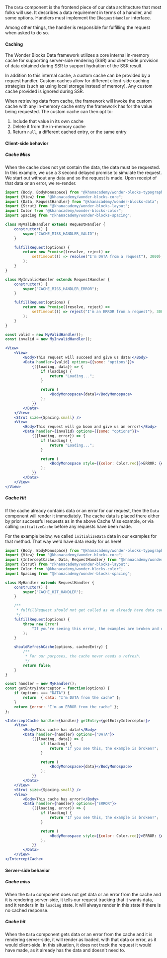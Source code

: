 The `Data` component is the frontend piece of our data architecture that
most folks will use. It describes a data requirement in terms of a handler, and
some options. Handlers must implement the
`IRequestHandler` interface.

Among other things, the handler is responsible for fulfilling the request when
asked to do so.

#### Caching

The Wonder Blocks Data framework utilizes a core internal in-memory cache for
supporting server-side rendering (SSR) and client-side provision of data
obtained during SSR to support hydration of the SSR result.

In addition to this internal cache, a custom cache can be provided by a request
handler. Custom caches allow for different client-side caching
strategies (such as using local storage instead of memory). Any custom cache
provided is ignored during SSR.

When retrieving data from cache, the framework will invoke the custom cache with
any in-memory cache entry the framework has for the value being requested.
The custom cache can then opt to:

1. Include that value in its own cache
2. Delete it from the in-memory cache
3. Return `null`, a different cached entry, or the same entry

#### Client-side behavior

##### Cache Miss

When the cache does not yet contain the data, the data must be requested.
In this example, we use a 3 second delayed promise to simulate the request.
We start out without any data and so the request is made. Upon receipt of that
data or an error, we re-render.

```jsx
import {Body, BodyMonospace} from "@khanacademy/wonder-blocks-typography";
import {View} from "@khanacademy/wonder-blocks-core";
import {Data, RequestHandler} from "@khanacademy/wonder-blocks-data";
import {Strut} from "@khanacademy/wonder-blocks-layout";
import Color from "@khanacademy/wonder-blocks-color";
import Spacing from "@khanacademy/wonder-blocks-spacing";

class MyValidHandler extends RequestHandler {
    constructor() {
        super("CACHE_MISS_HANDLER_VALID");
    }

    fulfillRequest(options) {
        return new Promise((resolve, reject) =>
            setTimeout(() => resolve("I'm DATA from a request"), 3000),
        );
    }
}

class MyInvalidHandler extends RequestHandler {
    constructor() {
        super("CACHE_MISS_HANDLER_ERROR");
    }

    fulfillRequest(options) {
        return new Promise((resolve, reject) =>
            setTimeout(() => reject("I'm an ERROR from a request"), 3000),
        );
    }
}

const valid = new MyValidHandler();
const invalid = new MyInvalidHandler();

<View>
    <View>
        <Body>This request will succeed and give us data!</Body>
        <Data handler={valid} options={{some: "options"}}>
            {({loading, data}) => {
                if (loading) {
                    return "Loading...";
                }

                return (
                    <BodyMonospace>{data}</BodyMonospace>
                );
            }}
        </Data>
    </View>
    <Strut size={Spacing.small} />
    <View>
        <Body>This request will go boom and give us an error!</Body>
        <Data handler={invalid} options={{some: "options"}}>
            {({loading, error}) => {
                if (loading) {
                    return "Loading...";
                }

                return (
                    <BodyMonospace style={{color: Color.red}}>ERROR: {error}</BodyMonospace>
                );
            }}
        </Data>
    </View>
</View>
```

##### Cache Hit

If the cache already contains data or an error for our request, then the `Data`
component will render it immediately. The cache data is placed there either
by prior successful requests as in the above Cache Miss example, or via calling
`initializeCache` before any requests have been made.

For the example below, we called `initializeData` data in our examples for
that method. That way we'd have data ready for us here!

```jsx
import {Body, BodyMonospace} from "@khanacademy/wonder-blocks-typography";
import {View} from "@khanacademy/wonder-blocks-core";
import {InterceptCache, Data, RequestHandler} from "@khanacademy/wonder-blocks-data";
import {Strut} from "@khanacademy/wonder-blocks-layout";
import Color from "@khanacademy/wonder-blocks-color";
import Spacing from "@khanacademy/wonder-blocks-spacing";

class MyHandler extends RequestHandler {
    constructor() {
        super("CACHE_HIT_HANDLER");
    }

    /**
     * fulfillRequest should not get called as we already have data cached.
     */
    fulfillRequest(options) {
        throw new Error(
            "If you're seeing this error, the examples are broken and data isn't in the cache that should be.",
        );
    }

    shouldRefreshCache(options, cachedEntry) {
        /**
         * For our purposes, the cache never needs a refresh.
         */
        return false;
    }
}

const handler = new MyHandler();
const getEntryInterceptor = function(options) {
    if (options === "DATA") {
        return  { data: "I'm DATA from the cache" };
    }
    return {error: "I'm an ERROR from the cache" };
};

<InterceptCache handler={handler} getEntry={getEntryInterceptor}>
    <View>
        <Body>This cache has data!</Body>
        <Data handler={handler} options={"DATA"}>
            {({loading, data}) => {
                if (loading) {
                    return "If you see this, the example is broken!";
                }

                return (
                    <BodyMonospace>{data}</BodyMonospace>
                );
            }}
        </Data>
    </View>
    <Strut size={Spacing.small} />
    <View>
        <Body>This cache has error!</Body>
        <Data handler={handler} options={"ERROR"}>
            {({loading, error}) => {
                if (loading) {
                    return "If you see this, the example is broken!";
                }

                return (
                    <BodyMonospace style={{color: Color.red}}>ERROR: {error}</BodyMonospace>
                );
            }}
        </Data>
    </View>
</InterceptCache>
```

#### Server-side behavior

##### Cache miss

When the `Data` component does not get data or an error from the cache and it
is rendering server-side, it tells our request tracking that it wants data, and
it renders in its `loading` state. It will always render in this state if there
is no cached response.

##### Cache hit

When the `Data` component gets data or an error from the cache and it is
rendering server-side, it will render as loaded, with that data or error,
as it would client-side. In this situation, it does not track the request it
would have made, as it already has the data and doesn't need to.
